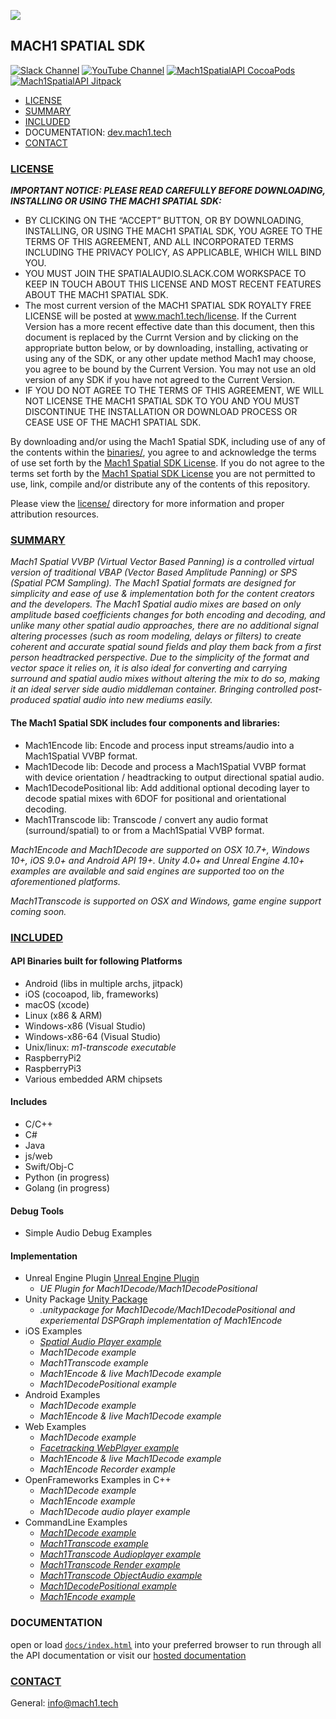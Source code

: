 <a href="http://dev.mach1.tech"><img src="https://mach1-public.s3.amazonaws.com/assets/logo_big_b_l.png"></a>

## MACH1 SPATIAL SDK ##
[![Slack Channel](https://img.shields.io/badge/Slack-Join-purple)](https://join.slack.com/t/spatialaudio/shared_invite/enQtNjk0ODE4NjQ4NjExLWQ5YWUyNWQ4NWEwMDEwZmJiNmI5MzBhYjM3OTE3NTYxYzdjZDE2YTlhZDI4OGY0ZjdkNmM1NzgxNjI5OGU4ZWE)
[![YouTube Channel](https://img.shields.io/badge/YouTube-Subscribe-red)](https://www.youtube.com/channel/UCqoFv8OnTYjkwjHeo6JDUFg)
[![Mach1SpatialAPI CocoaPods](https://cocoapod-badges.herokuapp.com/v/Mach1SpatialAPI/badge.png)](https://www.mach1.tech/developers)
[![Mach1SpatialAPI Jitpack](https://jitpack.io/v/Mach1Studios/JitPack-Mach1SpatialAPI.svg)](https://www.mach1.tech/developers)

* [LICENSE](#license)
* [SUMMARY](#summary)
* [INCLUDED](#included)
* DOCUMENTATION: <a href="http://dev.mach1.tech">dev.mach1.tech</a>
* [CONTACT](#contact)

### [LICENSE](#license) ###

***IMPORTANT NOTICE: PLEASE READ CAREFULLY BEFORE DOWNLOADING, INSTALLING OR USING THE MACH1 SPATIAL SDK:***
 - BY CLICKING ON THE “ACCEPT” BUTTON, OR BY DOWNLOADING, INSTALLING, OR USING THE MACH1 SPATIAL SDK, YOU AGREE TO THE TERMS OF THIS AGREEMENT, AND ALL INCORPORATED TERMS INCLUDING THE PRIVACY POLICY, AS APPLICABLE, WHICH WILL BIND YOU.
- YOU MUST JOIN THE SPATIALAUDIO.SLACK.COM WORKSPACE TO KEEP IN TOUCH ABOUT THIS LICENSE AND MOST RECENT FEATURES ABOUT THE MACH1 SPATIAL SDK.
- The most current version of the MACH1 SPATIAL SDK ROYALTY FREE LICENSE will be posted at www.mach1.tech/license. If the Current Version has a more recent effective date than this document, then this document is replaced by the Currnt Version and by clicking on the appropriate button below, or by downloading, installing, activating or using any of the SDK, or any other update method Mach1 may choose, you agree to be bound by the Current Version. You may not use an old version of any SDK if you have not agreed to the Current Version.
 - IF YOU DO NOT AGREE TO THE TERMS OF THIS AGREEMENT, WE WILL NOT LICENSE THE MACH1 SPATIAL SDK TO YOU AND YOU MUST DISCONTINUE THE INSTALLATION OR DOWNLOAD PROCESS OR CEASE USE OF THE MACH1 SPATIAL SDK.

By downloading and/or using the Mach1 Spatial SDK, including use of any of the contents within the [binaries/](binaries),
you agree to and acknowledge the terms of use set forth by the [Mach1 Spatial SDK License](https://www.mach1.tech/license).
If you do not agree to the terms set forth by the [Mach1 Spatial SDK License](https://www.mach1.tech/license) you are not
permitted to use, link, compile and/or distribute any of the contents of this repository.

Please view the [license/](license) directory for more information and proper attribution resources.

### [SUMMARY](#summary) ###

*Mach1 Spatial VVBP (Virtual Vector Based Panning) is a controlled virtual version of traditional VBAP (Vector Based Amplitude Panning) or SPS (Spatial PCM Sampling). The Mach1 Spatial formats are designed for simplicity and ease of use & implementation both for the content creators and the developers. The Mach1 Spatial audio mixes are based on only amplitude based coefficients changes for both encoding and decoding, and unlike many other spatial audio approaches, there are no additional signal altering processes (such as room modeling, delays or filters) to create coherent and accurate spatial sound fields and play them back from a first person headtracked perspective. Due to the simplicity of the format and vector space it relies on, it is also ideal for converting and carrying surround and spatial audio mixes without altering the mix to do so, making it an ideal server side audio middleman container. Bringing controlled post-produced spatial audio into new mediums easily.*

#### The Mach1 Spatial SDK includes four components and libraries: ####

* Mach1Encode lib: Encode and process input streams/audio into a Mach1Spatial VVBP format.
* Mach1Decode lib: Decode and process a Mach1Spatial VVBP format with device orientation / headtracking to output directional spatial audio.
* Mach1DecodePositional lib: Add additional optional decoding layer to decode spatial mixes with 6DOF for positional and orientational decoding.
* Mach1Transcode lib: Transcode / convert any audio format (surround/spatial) to or from a Mach1Spatial VVBP format.

*Mach1Encode and Mach1Decode are supported on OSX 10.7+, Windows 10+, iOS 9.0+ and Android API 19+. Unity 4.0+ and Unreal Engine 4.10+ examples are available and said engines are supported too on the aforementioned platforms.*

*Mach1Transcode is supported on OSX and Windows, game engine support coming soon.*


### [INCLUDED](#included) ###

#### API Binaries built for following Platforms
* Android (libs in multiple archs, jitpack)
* iOS (cocoapod, lib, frameworks)
* macOS (xcode)
* Linux (x86 & ARM)
* Windows-x86 (Visual Studio)
* Windows-x86-64 (Visual Studio)
* Unix/linux: _m1-transcode executable_
* RaspberryPi2
* RaspberryPi3
* Various embedded ARM chipsets

#### Includes
* C/C++
* C#
* Java
* js/web
* Swift/Obj-C
* Python (in progress)
* Golang (in progress)

#### Debug Tools
* Simple Audio Debug Examples

#### Implementation 
* Unreal Engine Plugin <a href="https://www.mach1.tech/download-spatialgameengine">Unreal Engine Plugin</a>
	* _UE Plugin for Mach1Decode/Mach1DecodePositional_
* Unity Package <a href="https://www.mach1.tech/download-spatialgameengine">Unity Package</a>
	* _.unitypackage for Mach1Decode/Mach1DecodePositional and experiemental DSPGraph implementation of Mach1Encode_
* iOS Examples
	* [_Spatial Audio Player example_](https://github.com/Mach1Studios/Pod-Mach1SpatialAPI/tree/master/Examples/spatialaudioplayer-example)
	* _Mach1Decode example_
	* _Mach1Transcode example_
	* _Mach1Encode & live Mach1Decode example_
	* _Mach1DecodePositional example_
* Android Examples
	* _Mach1Decode example_
	* _Mach1Encode & live Mach1Decode example_
* Web Examples
	* _Mach1Decode example_
	* [_Facetracking WebPlayer example_](https://github.com/Mach1Studios/m1-web-spatialaudioplayer)
	* _Mach1Encode & live Mach1Decode example_
	* _Mach1Encode Recorder example_
* OpenFrameworks Examples in C++
	* _Mach1Decode example_
	* _Mach1Encode example_
	* _Mach1Decode audio player example_
* CommandLine Examples
	* [_Mach1Decode example_](https://github.com/Mach1Studios/m1-sdk/tree/master/examples/mach1spatial-c/commandline/spatial-decode-example)
	* [_Mach1Transcode example_](https://github.com/Mach1Studios/m1-sdk/tree/master/examples/mach1spatial-c/commandline/spatial-transcode-example)
	* [_Mach1Transcode Audioplayer example_](https://github.com/Mach1Studios/m1-sdk/tree/master/examples/mach1spatial-c/commandline/spatial-transcode-audioplayer)
	* [_Mach1Transcode Render example_](https://github.com/Mach1Studios/m1-sdk/tree/master/examples/mach1spatial-c/commandline/spatial-transcode-render-example)
	* [_Mach1Transcode ObjectAudio example_](https://github.com/Mach1Studios/m1-sdk/tree/master/examples/mach1spatial-c/commandline/spatial-transcode-objectaudio-example)
	* [_Mach1DecodePositional example_](https://github.com/Mach1Studios/m1-sdk/tree/master/examples/mach1spatial-c/commandline/spatial-decodepositional-example)
	* [_Mach1Encode example_](https://github.com/Mach1Studios/m1-sdk/tree/master/examples/mach1spatial-c/commandline/spatial-encode-example)

### DOCUMENTATION ###

open or load [`docs/index.html`](https://github.com/Mach1Studios/m1-sdk/tree/master/docs) into your preferred browser to run through all the API documentation or visit our [hosted documentation](https://dev.mach1.tech)

### [CONTACT](#contact) ###

General:
info@mach1.tech
